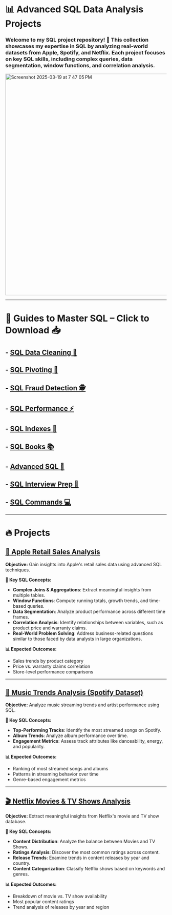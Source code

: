 # 📊 Advanced SQL Data Analysis Projects

### Welcome to my SQL project repository! 🚀 This collection showcases my expertise in SQL by analyzing real-world datasets from Apple, Spotify, and Netflix. Each project focuses on key SQL skills, including complex queries, data segmentation, window functions, and correlation analysis.

<img width="691" alt="Screenshot 2025-03-19 at 7 47 05 PM" src="https://github.com/user-attachments/assets/8209299b-47e2-428a-a138-b2e4fe29cf02" />


---

# 🚀 Guides to Master SQL – Click to Download 📥

## - [SQL Data Cleaning 🧹](https://github.com/user-attachments/files/19521750/SQL.data.cleaning.pdf)

## - [SQL Pivoting 🔄](https://github.com/user-attachments/files/19521751/Sql.poviting.pdf)

## - [SQL Fraud Detection 🕵](https://github.com/user-attachments/files/19553423/SQL.for.Fraud.Detection.pdf)

## - [SQL Performance ⚡](https://github.com/user-attachments/files/19521752/Sql.performance.pdf)

## - [SQL Indexes 📌](https://github.com/user-attachments/files/19521753/Sql.indexes.pdf)

## - [SQL Books 📚](https://github.com/user-attachments/files/19521754/Sql.books.pdf)

## - [Advanced SQL 🎯](https://github.com/user-attachments/files/19521755/Advanced.sql.pdf)

## - [SQL Interview Prep 🎤](https://github.com/user-attachments/files/19521757/SQL.interview.pdf)

## - [SQL Commands 💻](https://github.com/user-attachments/files/19521760/Sql.commands.pdf)

---

# 🔥 Projects

## [🍏 Apple Retail Sales Analysis](https://github.com/AhmedAbdulWahid-Data/Advanced_Insights_with_SQL/tree/main/Apple_Retail_Sales_Analysis🍏)
**Objective:** Gain insights into Apple's retail sales data using advanced SQL techniques.

**📌 Key SQL Concepts:**
- **Complex Joins & Aggregations**: Extract meaningful insights from multiple tables.
- **Window Functions**: Compute running totals, growth trends, and time-based queries.
- **Data Segmentation**: Analyze product performance across different time frames.
- **Correlation Analysis**: Identify relationships between variables, such as product price and warranty claims.
- **Real-World Problem Solving**: Address business-related questions similar to those faced by data analysts in large organizations.

**📊 Expected Outcomes:**
- Sales trends by product category
- Price vs. warranty claims correlation
- Store-level performance comparisons

---

## [🎵 Music Trends Analysis (Spotify Dataset)](https://github.com/AhmedAbdulWahid-Data/Advanced_Insights_with_SQL/tree/main/🎶Analyzing_Spotify_Data📊)
**Objective:** Analyze music streaming trends and artist performance using SQL.

**📌 Key SQL Concepts:**
- **Top-Performing Tracks**: Identify the most streamed songs on Spotify.
- **Album Trends**: Analyze album performance over time.
- **Engagement Metrics**: Assess track attributes like danceability, energy, and popularity.

**📊 Expected Outcomes:**
- Ranking of most streamed songs and albums
- Patterns in streaming behavior over time
- Genre-based engagement metrics

---

## [🎬 Netflix Movies & TV Shows Analysis](https://github.com/AhmedAbdulWahid-Data/Advanced_Insights_with_SQL/tree/main/Netflix_Movies_and_TV_Shows_Analysis🎬)
**Objective:** Extract meaningful insights from Netflix's movie and TV show database.

**📌 Key SQL Concepts:**
- **Content Distribution**: Analyze the balance between Movies and TV Shows.
- **Ratings Analysis**: Discover the most common ratings across content.
- **Release Trends**: Examine trends in content releases by year and country.
- **Content Categorization**: Classify Netflix shows based on keywords and genres.

**📊 Expected Outcomes:**
- Breakdown of movie vs. TV show availability
- Most popular content ratings
- Trend analysis of releases by year and region
